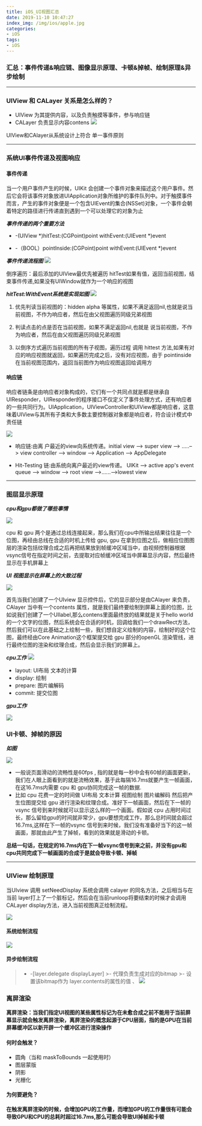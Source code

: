 ```yaml
---
title: iOS_UI视图汇总
date: 2019-11-10 10:47:27
index_img: /img/ios/apple.jpg
categories:
- iOS
tags:
- iOS
---
```

### 汇总：事件传递&响应链、图像显示原理、卡顿&掉帧、绘制原理&异步绘制

***

### UIView 和 CALayer 关系是怎么样的？
- UIView 为其提供内容，以及负责触摸等事件，参与响应链
- CALayer 负责显示内容contens
![](/img/ios/UI/uiview.png)

UIView和CAlayer从系统设计上符合 单一事件原则

***
### 系统UI事件传递及视图响应

#### 事件传递

当一个用户事件产生的时候，UIKit 会创建一个事件对象来描述这个用户事件。然后它会将该事件对象放进UIApplication对象所维护的事件队列中。对于触摸事件而言，产生的事件对象便是一个包含UIEvent的集合(NSSet)对象，一个事件会朝着特定的路径进行传递直到遇到一个可以处理它的对象为止

***事件传递的两个重要方法***

- -(UIView *)hitTest:(CGPoint)point withEvent:(UIEvent *)event

- -（BOOL）pointInside:(CGPoint)point withEvent:(UIEvent *)event

***事件传递流程图***
![](/img/ios/UI/hitTest.png)

倒序遍历：最后添加的UIView最优先被遍历
hitTest如果有值，返回当前视图，结束事件传递,如果没有UIWindow就作为一个响应的视图

***hitTest:WithEvent系统是实现如图***
![](/img/ios/UI/hitTestEvent.png)

1. 优先判读当前视图的：hidden alpha  等属性，如果不满足返回nil,也就是说当前视图，不作为响应者，然后在由父视图遍历同级兄弟视图

2. 判读点击的点是否在当前视图，如果不满足返回nil,也就是
说当前视图，不作为响应者，然后在由父视图遍历同级兄弟视图

3. 以倒序方式遍历当前视图的所有子视图，遍历过程 调用 hittest 方法,如果有对应的响应视图就返回，如果遍历完成之后，没有对应视图，由于 pointinside 在当前视图范围内，返回当前图作为响应视图返回给调用方

#### 响应链

响应者链条是由响应者对象构成的，它们有一个共同点就是都是继承自UIResponder，UIResponder的程序接口不仅定义了事件处理方式，还有响应者的一些共同行为。UIApplication，UIViewController和UIView都是响应者，这意味着UIView与其所有子类和大多数主要控制器对象都是响应者，符合设计模式中责任链

![](/img/ios/UI/responder.png)

 - 响应链:由离 户最近的view向系统传递。initial view –> super view –> .....–> view controller –> window –> Application –> AppDelegate

 - Hit-Testing 链:由系统向离户最近的view传递。 UIKit –> active app's event queue –> window –> root view –>......–>lowest view 

***

### 图层显示原理


***cpu和gpu都做了哪些事情***

![](/img/ios/UI/imagePrinciple.png)

cpu 和 gpu 两个是通过总线连接起来，那么我们在cpu中所输出结果往往是一个位图，再经由总线在合适的时机上传给 gpu, gpu 在拿到位图之后，做相应位图图层的渲染包括纹理合成之后再把结果放到帧缓冲区域当中，由视频控制器根据vsync信号在指定时间之前，去提取对应帧缓冲区域当中屏幕显示内容，然后最终显示在手机屏幕上

***UI 视图显示在屏幕上的大致过程***

![](/img/ios/UI/iamgePrinciple1.png)

首先当我们创建了一个UIview 显示控件后，它的显示部分是由CAlayer 来负责，CAlayer 当中有一个contents 属性，就是我们最终要绘制到屏幕上面的位图，比如说我们创建了一个UIlabel,那么contens里面最终放的结果就是关于hello world的一个文字的位图，然后系统会在合适的时机，回调给我们一个drawRect方法，然后我们可以在此基础之上绘制一些，我们想自定义绘制的内容，绘制好的这个位图，最终经由Core Animation这个框架提交给 gpu 部分的openGL 渲染管线，进行最终位图的渲染和纹理合成，然后会显示我们的屏幕上。

***cpu工作***
![](/img/ios/UI/cpu.png)

- layout: UI布局 文本的计算  
- display: 绘制  
- prepare: 图片编解码 
- commit: 提交位图

***gpu工作***

![](/img/ios/UI/gpu.png)

### UI卡顿、掉帧的原因

***如图***

![](/img/ios/UI/uikadun.png)

- 一般说页面滑动的流畅性是60fps , 指的就是每一秒中会有60帧的画面更新，我们在人眼上面看到的就是流畅效果，基于此每隔16.7ms就要产生一帧画面，在这16.7ms内需要 cpu 和 gpu协同完成这一帧的数据.
- 比如 cpu 花费一定的时间做 UI布局 文本计算 视图绘制 图片编解码 然后把产生位图提交给 gpu 进行渲染和纹理合成。准好下一帧画面，然后在下一帧的vsync 信号到来时候就可以显示这么样的一个画面。假如说 cpu 占用时间过长，那么留给gpu的时间就非常少，gpu要想完成工作，那么总时间就会超过16.7ms,这样在下一帧的vsync 信号到来时候，我们没有准备好当下的这一帧画面，那就由此产生了掉帧，看到的效果就是滑动的卡顿。


**总结一句话，在规定的16.7ms内在下一帧vsync信号到来之前，并没有gpu和cpu共同完成下一帧画面的合成于是就会导致卡顿、掉帧**

***

### UIView 绘制原理

当UIview 调用 setNeedDisplay 系统会调用 calayer 的同名方法，之后相当与在当前 layer打上了一个脏标记，然后会在当前runloop将要结束的时候才会调用CALayer display方法，进入当前视图真正绘制流程。

![](/img/ios/UI/uiviwedisplay1.png)

#### 系统绘制流程

![](/img/ios/UI/calayerbacking.png)

#### 异步绘制流程
>- -[layer.delegate displayLayer]
    >- 代理负责生成对应的bitmap
    >- 设置该bitmap作为 layer.contents的属性的值
    、
![](/img/ios/UI/displayLayer.png)


### 离屏渲染

**离屏渲染：当我们指定UI视图的某些属性标记为在未愈合成之前不能用于当前屏幕显示就会触发离屏渲染，离屏渲染的概念起源于CPU层面，指的是GPU在当前屏幕缓冲区以新开辟一个缓冲区进行渲染操作**

#### 何时会触发？

- 圆角（当和 maskToBounds 一起使用时）
- 图层蒙版
- 阴影
- 光栅化

#### 为何要避免？

**在触发离屏渲染的时候，会增加GPU的工作量，而增加GPU的工作量很有可能会导致GPU和CPU的总耗时超过16.7ms,那么可能会导致UI掉帧和卡顿**

